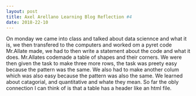 ```yaml
---
layout: post
title: Axel Arellano Learning Blog Reflection #4
date: 2018-22-10
---
```


  On monday we came into class and talked about data sciennce and what it is, we then transfered to the computers and worked om a pyret code Mr.Allate made, we had to then write a statement about the code and what it does. Mr.Allates codemade a table of shapes and their corners. We were then given the task to make three more rows, the task was preety easy because the pattern was the same. We also had to make another colum which was also easy because the pattern was also the same. We learned about catagorial, and quantitative and whate they mean. So far the obly connection I can think of is that a table has a header like an html file.
